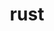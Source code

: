 ---
title: "rust"
layout: cache
categories: [package, develop]
meta: {"versions": ["1.60.0", "1.65.0", "1.70.0"], "compilers": ["apple-clang@=14.0.0", "apple-clang@=14.0.3", "gcc@=11.1.0", "gcc@=11.3.0", "gcc@=11.4.0", "gcc@=7.3.1"], "oss": ["amzn2", "ubuntu20.04", "ubuntu22.04", "ventura"], "platforms": ["darwin", "linux"], "targets": ["aarch64", "ivybridge", "ppc64le", "x86_64", "x86_64_v3", "x86_64_v4"], "stacks": ["e4s", "e4s-oneapi", "e4s-power", "ml-darwin-aarch64-mps", "ml-linux-x86_64-cpu", "ml-linux-x86_64-cuda", "ml-linux-x86_64-rocm", "root"], "num_specs": 40, "num_specs_by_stack": {"ml-darwin-aarch64-mps": 5, "root": 40, "ml-linux-x86_64-rocm": 8, "ml-linux-x86_64-cpu": 8, "ml-linux-x86_64-cuda": 8, "e4s-power": 5, "e4s-oneapi": 4, "e4s": 4}}
spec_details: [{"hash": "qgjuy6y22lqpozdlxjismvw2f235zpiy", "compiler": "apple-clang@=14.0.0", "versions": ["1.70.0"], "os": "ventura", "platform": "darwin", "target": "aarch64", "variants": ["~analysis", "build_system=generic", "+clippy", "~docs", "+rustfmt", "+src"], "stacks": ["ml-darwin-aarch64-mps", "root"], "size": "-", "tarball": "https://binaries.spack.io/develop/build_cache/darwin-ventura-aarch64/apple-clang-14.0.0/rust-1.70.0/darwin-ventura-aarch64-apple-clang-14.0.0-rust-1.70.0-qgjuy6y22lqpozdlxjismvw2f235zpiy.spack"}, {"hash": "zyykmml6g5xrnjekbvkrioqtvbduisxw", "compiler": "apple-clang@=14.0.0", "versions": ["1.70.0"], "os": "ventura", "platform": "darwin", "target": "aarch64", "variants": ["~analysis", "build_system=generic", "+clippy", "~docs", "+rustfmt", "+src"], "stacks": ["ml-darwin-aarch64-mps", "root"], "size": "-", "tarball": "https://binaries.spack.io/develop/build_cache/darwin-ventura-aarch64/apple-clang-14.0.0/rust-1.70.0/darwin-ventura-aarch64-apple-clang-14.0.0-rust-1.70.0-zyykmml6g5xrnjekbvkrioqtvbduisxw.spack"}, {"hash": "mwqmayppwq2vaipiph55bwwfynkl4dwt", "compiler": "apple-clang@=14.0.0", "versions": ["1.70.0"], "os": "ventura", "platform": "darwin", "target": "aarch64", "variants": ["~analysis", "build_system=generic", "+clippy", "~docs", "+rustfmt", "+src"], "stacks": ["ml-darwin-aarch64-mps", "root"], "size": "-", "tarball": "https://binaries.spack.io/develop/build_cache/darwin-ventura-aarch64/apple-clang-14.0.0/rust-1.70.0/darwin-ventura-aarch64-apple-clang-14.0.0-rust-1.70.0-mwqmayppwq2vaipiph55bwwfynkl4dwt.spack"}, {"hash": "4agixibbtdyrhvgxl2lwdv55qai7n3sp", "compiler": "apple-clang@=14.0.3", "versions": ["1.70.0"], "os": "ventura", "platform": "darwin", "target": "aarch64", "variants": ["~analysis", "build_system=generic", "+clippy", "~docs", "+rustfmt", "+src"], "stacks": ["ml-darwin-aarch64-mps", "root"], "size": "-", "tarball": "https://binaries.spack.io/develop/build_cache/darwin-ventura-aarch64/apple-clang-14.0.3/rust-1.70.0/darwin-ventura-aarch64-apple-clang-14.0.3-rust-1.70.0-4agixibbtdyrhvgxl2lwdv55qai7n3sp.spack"}, {"hash": "4yomivx77l4dwkdeupavvj4z6mwkgxjz", "compiler": "apple-clang@=14.0.3", "versions": ["1.70.0"], "os": "ventura", "platform": "darwin", "target": "aarch64", "variants": ["~analysis", "build_system=generic", "+clippy", "~docs", "+rustfmt", "+src"], "stacks": ["ml-darwin-aarch64-mps", "root"], "size": "-", "tarball": "https://binaries.spack.io/develop/build_cache/darwin-ventura-aarch64/apple-clang-14.0.3/rust-1.70.0/darwin-ventura-aarch64-apple-clang-14.0.3-rust-1.70.0-4yomivx77l4dwkdeupavvj4z6mwkgxjz.spack"}, {"hash": "6nwsbv4kz3ckgrhh23mzwaiu6vnxqzxk", "compiler": "gcc@=7.3.1", "versions": ["1.65.0"], "os": "amzn2", "platform": "linux", "target": "ivybridge", "variants": ["+analysis", "build_system=generic", "+clippy", "extra_targets=none", "~rls", "+rustfmt", "+src"], "stacks": ["root"], "size": "-", "tarball": "https://binaries.spack.io/develop/build_cache/linux-amzn2-ivybridge/gcc-7.3.1/rust-1.65.0/linux-amzn2-ivybridge-gcc-7.3.1-rust-1.65.0-6nwsbv4kz3ckgrhh23mzwaiu6vnxqzxk.spack"}, {"hash": "r5pekfe3oip7ud5ln2cqykx2mjs6ckq6", "compiler": "gcc@=7.3.1", "versions": ["1.65.0"], "os": "amzn2", "platform": "linux", "target": "ivybridge", "variants": ["+analysis", "build_system=generic", "+clippy", "extra_targets=none", "~rls", "+rustfmt", "+src"], "stacks": ["root"], "size": "-", "tarball": "https://binaries.spack.io/develop/build_cache/linux-amzn2-ivybridge/gcc-7.3.1/rust-1.65.0/linux-amzn2-ivybridge-gcc-7.3.1-rust-1.65.0-r5pekfe3oip7ud5ln2cqykx2mjs6ckq6.spack"}, {"hash": "4srxlrx4eo6rgn322ad7wibdkrcqquxy", "compiler": "gcc@=7.3.1", "versions": ["1.60.0"], "os": "amzn2", "platform": "linux", "target": "ivybridge", "variants": ["+analysis", "build_system=generic", "+clippy", "extra_targets=none", "~rls", "+rustfmt", "+src"], "stacks": ["root"], "size": "-", "tarball": "https://binaries.spack.io/develop/build_cache/linux-amzn2-ivybridge/gcc-7.3.1/rust-1.60.0/linux-amzn2-ivybridge-gcc-7.3.1-rust-1.60.0-4srxlrx4eo6rgn322ad7wibdkrcqquxy.spack"}, {"hash": "k7bbqiwdkxqdmegddeoy4fc5yhlcgxhl", "compiler": "gcc@=7.3.1", "versions": ["1.65.0"], "os": "amzn2", "platform": "linux", "target": "ivybridge", "variants": ["+analysis", "build_system=generic", "+clippy", "extra_targets=none", "~rls", "+rustfmt", "+src"], "stacks": ["root"], "size": "-", "tarball": "https://binaries.spack.io/develop/build_cache/linux-amzn2-ivybridge/gcc-7.3.1/rust-1.65.0/linux-amzn2-ivybridge-gcc-7.3.1-rust-1.65.0-k7bbqiwdkxqdmegddeoy4fc5yhlcgxhl.spack"}, {"hash": "qvzzedeuraaodrzzhrgn5syf2ogeu3m3", "compiler": "gcc@=7.3.1", "versions": ["1.65.0"], "os": "amzn2", "platform": "linux", "target": "x86_64_v3", "variants": ["+analysis", "build_system=generic", "+clippy", "extra_targets=none", "~rls", "+rustfmt", "+src"], "stacks": ["ml-linux-x86_64-rocm", "ml-linux-x86_64-cpu", "ml-linux-x86_64-cuda", "root"], "size": "-", "tarball": "https://binaries.spack.io/develop/build_cache/linux-amzn2-x86_64_v3/gcc-7.3.1/rust-1.65.0/linux-amzn2-x86_64_v3-gcc-7.3.1-rust-1.65.0-qvzzedeuraaodrzzhrgn5syf2ogeu3m3.spack"}, {"hash": "rykoqr3ntdfmp5trjjeswvbv6ry54i4v", "compiler": "gcc@=7.3.1", "versions": ["1.60.0"], "os": "amzn2", "platform": "linux", "target": "x86_64_v3", "variants": ["+analysis", "build_system=generic", "+clippy", "extra_targets=none", "~rls", "+rustfmt", "+src"], "stacks": ["root"], "size": "-", "tarball": "https://binaries.spack.io/develop/build_cache/linux-amzn2-x86_64_v3/gcc-7.3.1/rust-1.60.0/linux-amzn2-x86_64_v3-gcc-7.3.1-rust-1.60.0-rykoqr3ntdfmp5trjjeswvbv6ry54i4v.spack"}, {"hash": "ql5y7wg6p6fzmoslwedditqpzkwkbmog", "compiler": "gcc@=7.3.1", "versions": ["1.60.0"], "os": "amzn2", "platform": "linux", "target": "x86_64_v3", "variants": ["+analysis", "+clippy", "extra_targets=none", "~rls", "+rustfmt", "+src"], "stacks": ["root"], "size": "-", "tarball": "https://binaries.spack.io/develop/build_cache/linux-amzn2-x86_64_v3/gcc-7.3.1/rust-1.60.0/linux-amzn2-x86_64_v3-gcc-7.3.1-rust-1.60.0-ql5y7wg6p6fzmoslwedditqpzkwkbmog.spack"}, {"hash": "fwaqcbn6uxdbz5y2vd4aqsnznkly3qty", "compiler": "gcc@=7.3.1", "versions": ["1.60.0"], "os": "amzn2", "platform": "linux", "target": "x86_64_v3", "variants": ["+analysis", "+clippy", "extra_targets=none", "~rls", "+rustfmt", "+src"], "stacks": ["root"], "size": "-", "tarball": "https://binaries.spack.io/develop/build_cache/linux-amzn2-x86_64_v3/gcc-7.3.1/rust-1.60.0/linux-amzn2-x86_64_v3-gcc-7.3.1-rust-1.60.0-fwaqcbn6uxdbz5y2vd4aqsnznkly3qty.spack"}, {"hash": "3rhmvmacv5gkz6xnvqhdb35ahqc6a5ff", "compiler": "gcc@=7.3.1", "versions": ["1.60.0"], "os": "amzn2", "platform": "linux", "target": "x86_64_v3", "variants": ["+analysis", "build_system=generic", "+clippy", "extra_targets=none", "~rls", "+rustfmt", "+src"], "stacks": ["root"], "size": "-", "tarball": "https://binaries.spack.io/develop/build_cache/linux-amzn2-x86_64_v3/gcc-7.3.1/rust-1.60.0/linux-amzn2-x86_64_v3-gcc-7.3.1-rust-1.60.0-3rhmvmacv5gkz6xnvqhdb35ahqc6a5ff.spack"}, {"hash": "ni32nbxguqfunbitntmoxvyhbvuatxoq", "compiler": "gcc@=7.3.1", "versions": ["1.60.0"], "os": "amzn2", "platform": "linux", "target": "x86_64_v3", "variants": ["+analysis", "build_system=generic", "+clippy", "extra_targets=none", "~rls", "+rustfmt", "+src"], "stacks": ["root"], "size": "-", "tarball": "https://binaries.spack.io/develop/build_cache/linux-amzn2-x86_64_v3/gcc-7.3.1/rust-1.60.0/linux-amzn2-x86_64_v3-gcc-7.3.1-rust-1.60.0-ni32nbxguqfunbitntmoxvyhbvuatxoq.spack"}, {"hash": "l77iv2eqovtiex4bfhh7ldehhg5ay2pg", "compiler": "gcc@=7.3.1", "versions": ["1.60.0"], "os": "amzn2", "platform": "linux", "target": "x86_64_v3", "variants": ["+analysis", "build_system=generic", "+clippy", "extra_targets=none", "~rls", "+rustfmt", "+src"], "stacks": ["root"], "size": "-", "tarball": "https://binaries.spack.io/develop/build_cache/linux-amzn2-x86_64_v3/gcc-7.3.1/rust-1.60.0/linux-amzn2-x86_64_v3-gcc-7.3.1-rust-1.60.0-l77iv2eqovtiex4bfhh7ldehhg5ay2pg.spack"}, {"hash": "nw4m6xp4xiz3gho3yktn3vjso4rv7fxd", "compiler": "gcc@=7.3.1", "versions": ["1.65.0"], "os": "amzn2", "platform": "linux", "target": "x86_64_v3", "variants": ["+analysis", "build_system=generic", "+clippy", "extra_targets=none", "~rls", "+rustfmt", "+src"], "stacks": ["root"], "size": "-", "tarball": "https://binaries.spack.io/develop/build_cache/linux-amzn2-x86_64_v3/gcc-7.3.1/rust-1.65.0/linux-amzn2-x86_64_v3-gcc-7.3.1-rust-1.65.0-nw4m6xp4xiz3gho3yktn3vjso4rv7fxd.spack"}, {"hash": "nrlsqaolefwqrxlqq4trhsiafqp5ksrt", "compiler": "gcc@=7.3.1", "versions": ["1.60.0"], "os": "amzn2", "platform": "linux", "target": "x86_64_v3", "variants": ["+analysis", "build_system=generic", "+clippy", "extra_targets=none", "~rls", "+rustfmt", "+src"], "stacks": ["root"], "size": "-", "tarball": "https://binaries.spack.io/develop/build_cache/linux-amzn2-x86_64_v3/gcc-7.3.1/rust-1.60.0/linux-amzn2-x86_64_v3-gcc-7.3.1-rust-1.60.0-nrlsqaolefwqrxlqq4trhsiafqp5ksrt.spack"}, {"hash": "jb44gsr76hynrfnwo2ih5domwvodjvl7", "compiler": "gcc@=7.3.1", "versions": ["1.65.0"], "os": "amzn2", "platform": "linux", "target": "x86_64_v3", "variants": ["+analysis", "build_system=generic", "+clippy", "extra_targets=none", "~rls", "+rustfmt", "+src"], "stacks": ["root"], "size": "-", "tarball": "https://binaries.spack.io/develop/build_cache/linux-amzn2-x86_64_v3/gcc-7.3.1/rust-1.65.0/linux-amzn2-x86_64_v3-gcc-7.3.1-rust-1.65.0-jb44gsr76hynrfnwo2ih5domwvodjvl7.spack"}, {"hash": "gstpoh5zwssualbo46s7zhdae3gx7nig", "compiler": "gcc@=7.3.1", "versions": ["1.65.0"], "os": "amzn2", "platform": "linux", "target": "x86_64_v3", "variants": ["+analysis", "build_system=generic", "+clippy", "extra_targets=none", "~rls", "+rustfmt", "+src"], "stacks": ["ml-linux-x86_64-rocm", "ml-linux-x86_64-cpu", "ml-linux-x86_64-cuda", "root"], "size": "-", "tarball": "https://binaries.spack.io/develop/build_cache/linux-amzn2-x86_64_v3/gcc-7.3.1/rust-1.65.0/linux-amzn2-x86_64_v3-gcc-7.3.1-rust-1.65.0-gstpoh5zwssualbo46s7zhdae3gx7nig.spack"}, {"hash": "dou76gnsbdrchrnd4z7i2qrswtl54eke", "compiler": "gcc@=7.3.1", "versions": ["1.60.0"], "os": "amzn2", "platform": "linux", "target": "x86_64_v4", "variants": ["+analysis", "+clippy", "extra_targets=none", "~rls", "+rustfmt", "+src"], "stacks": ["root"], "size": "-", "tarball": "https://binaries.spack.io/develop/build_cache/linux-amzn2-x86_64_v4/gcc-7.3.1/rust-1.60.0/linux-amzn2-x86_64_v4-gcc-7.3.1-rust-1.60.0-dou76gnsbdrchrnd4z7i2qrswtl54eke.spack"}, {"hash": "aqnrjqc24apgei5x6sder3fvxplk5pqu", "compiler": "gcc@=11.1.0", "versions": ["1.70.0"], "os": "ubuntu20.04", "platform": "linux", "target": "ppc64le", "variants": ["~analysis", "build_system=generic", "+clippy", "~docs", "+rustfmt", "+src"], "stacks": ["e4s-power", "root"], "size": "-", "tarball": "https://binaries.spack.io/develop/build_cache/linux-ubuntu20.04-ppc64le/gcc-11.1.0/rust-1.70.0/linux-ubuntu20.04-ppc64le-gcc-11.1.0-rust-1.70.0-aqnrjqc24apgei5x6sder3fvxplk5pqu.spack"}, {"hash": "gl72fp5hngncslgin2hplxfuvh7g7bqh", "compiler": "gcc@=11.1.0", "versions": ["1.65.0"], "os": "ubuntu20.04", "platform": "linux", "target": "ppc64le", "variants": ["+analysis", "build_system=generic", "+clippy", "extra_targets=none", "~rls", "+rustfmt", "+src"], "stacks": ["e4s-power", "root"], "size": "-", "tarball": "https://binaries.spack.io/develop/build_cache/linux-ubuntu20.04-ppc64le/gcc-11.1.0/rust-1.65.0/linux-ubuntu20.04-ppc64le-gcc-11.1.0-rust-1.65.0-gl72fp5hngncslgin2hplxfuvh7g7bqh.spack"}, {"hash": "edfwbkbhieshslipfgkdmivkcx5tdzh5", "compiler": "gcc@=11.1.0", "versions": ["1.70.0"], "os": "ubuntu20.04", "platform": "linux", "target": "ppc64le", "variants": ["~analysis", "build_system=generic", "+clippy", "~docs", "+rustfmt", "+src"], "stacks": ["e4s-power", "root"], "size": "-", "tarball": "https://binaries.spack.io/develop/build_cache/linux-ubuntu20.04-ppc64le/gcc-11.1.0/rust-1.70.0/linux-ubuntu20.04-ppc64le-gcc-11.1.0-rust-1.70.0-edfwbkbhieshslipfgkdmivkcx5tdzh5.spack"}, {"hash": "4zkvmmgzx3wvmvbgysp64bi7nbmgrozl", "compiler": "gcc@=11.1.0", "versions": ["1.70.0"], "os": "ubuntu20.04", "platform": "linux", "target": "ppc64le", "variants": ["~analysis", "build_system=generic", "+clippy", "~docs", "+rustfmt", "+src"], "stacks": ["e4s-power", "root"], "size": "-", "tarball": "https://binaries.spack.io/develop/build_cache/linux-ubuntu20.04-ppc64le/gcc-11.1.0/rust-1.70.0/linux-ubuntu20.04-ppc64le-gcc-11.1.0-rust-1.70.0-4zkvmmgzx3wvmvbgysp64bi7nbmgrozl.spack"}, {"hash": "w272a3eb7li3khyxqyi2faypszqrigir", "compiler": "gcc@=11.1.0", "versions": ["1.65.0"], "os": "ubuntu20.04", "platform": "linux", "target": "ppc64le", "variants": ["+analysis", "build_system=generic", "+clippy", "extra_targets=none", "~rls", "+rustfmt", "+src"], "stacks": ["e4s-power", "root"], "size": "-", "tarball": "https://binaries.spack.io/develop/build_cache/linux-ubuntu20.04-ppc64le/gcc-11.1.0/rust-1.65.0/linux-ubuntu20.04-ppc64le-gcc-11.1.0-rust-1.65.0-w272a3eb7li3khyxqyi2faypszqrigir.spack"}, {"hash": "jwyueqapdg5efxwo6t7kv7d3mmx5tblh", "compiler": "gcc@=11.4.0", "versions": ["1.70.0"], "os": "ubuntu20.04", "platform": "linux", "target": "x86_64", "variants": ["~analysis", "build_system=generic", "+clippy", "~docs", "+rustfmt", "+src"], "stacks": ["root", "e4s-oneapi"], "size": "-", "tarball": "https://binaries.spack.io/develop/build_cache/linux-ubuntu20.04-x86_64/gcc-11.4.0/rust-1.70.0/linux-ubuntu20.04-x86_64-gcc-11.4.0-rust-1.70.0-jwyueqapdg5efxwo6t7kv7d3mmx5tblh.spack"}, {"hash": "kzarenhkzdjaldqdki7xnj3kgqeuqpsy", "compiler": "gcc@=11.1.0", "versions": ["1.70.0"], "os": "ubuntu20.04", "platform": "linux", "target": "x86_64", "variants": ["~analysis", "build_system=generic", "+clippy", "~docs", "+rustfmt", "+src"], "stacks": ["root", "e4s-oneapi"], "size": "-", "tarball": "https://binaries.spack.io/develop/build_cache/linux-ubuntu20.04-x86_64/gcc-11.1.0/rust-1.70.0/linux-ubuntu20.04-x86_64-gcc-11.1.0-rust-1.70.0-kzarenhkzdjaldqdki7xnj3kgqeuqpsy.spack"}, {"hash": "qabu4sgmtb5b6hvuf4kisdx2li6jeaeq", "compiler": "gcc@=11.1.0", "versions": ["1.70.0"], "os": "ubuntu20.04", "platform": "linux", "target": "x86_64", "variants": ["~analysis", "build_system=generic", "+clippy", "~docs", "+rustfmt", "+src"], "stacks": ["root", "e4s-oneapi"], "size": "-", "tarball": "https://binaries.spack.io/develop/build_cache/linux-ubuntu20.04-x86_64/gcc-11.1.0/rust-1.70.0/linux-ubuntu20.04-x86_64-gcc-11.1.0-rust-1.70.0-qabu4sgmtb5b6hvuf4kisdx2li6jeaeq.spack"}, {"hash": "hyxwm5ivvk6evbgghgyplfryvscrsttt", "compiler": "gcc@=11.1.0", "versions": ["1.70.0"], "os": "ubuntu20.04", "platform": "linux", "target": "x86_64", "variants": ["~analysis", "build_system=generic", "+clippy", "~docs", "+rustfmt", "+src"], "stacks": ["root", "e4s-oneapi"], "size": "-", "tarball": "https://binaries.spack.io/develop/build_cache/linux-ubuntu20.04-x86_64/gcc-11.1.0/rust-1.70.0/linux-ubuntu20.04-x86_64-gcc-11.1.0-rust-1.70.0-hyxwm5ivvk6evbgghgyplfryvscrsttt.spack"}, {"hash": "uk344hxsjaqqkhrgrsoohicmge56pzje", "compiler": "gcc@=11.1.0", "versions": ["1.65.0"], "os": "ubuntu20.04", "platform": "linux", "target": "x86_64_v3", "variants": ["+analysis", "build_system=generic", "+clippy", "extra_targets=none", "~rls", "+rustfmt", "+src"], "stacks": ["e4s", "root"], "size": "-", "tarball": "https://binaries.spack.io/develop/build_cache/linux-ubuntu20.04-x86_64_v3/gcc-11.1.0/rust-1.65.0/linux-ubuntu20.04-x86_64_v3-gcc-11.1.0-rust-1.65.0-uk344hxsjaqqkhrgrsoohicmge56pzje.spack"}, {"hash": "k5usl72rgo7ulix5vuh54vu56a5plu3p", "compiler": "gcc@=11.1.0", "versions": ["1.70.0"], "os": "ubuntu20.04", "platform": "linux", "target": "x86_64_v3", "variants": ["~analysis", "build_system=generic", "+clippy", "~docs", "+rustfmt", "+src"], "stacks": ["e4s", "root"], "size": "-", "tarball": "https://binaries.spack.io/develop/build_cache/linux-ubuntu20.04-x86_64_v3/gcc-11.1.0/rust-1.70.0/linux-ubuntu20.04-x86_64_v3-gcc-11.1.0-rust-1.70.0-k5usl72rgo7ulix5vuh54vu56a5plu3p.spack"}, {"hash": "2ee2uslex5tci3jrlsdve5v26pj5hqg3", "compiler": "gcc@=11.1.0", "versions": ["1.65.0"], "os": "ubuntu20.04", "platform": "linux", "target": "x86_64_v3", "variants": ["+analysis", "build_system=generic", "+clippy", "extra_targets=none", "~rls", "+rustfmt", "+src"], "stacks": ["e4s", "root"], "size": "-", "tarball": "https://binaries.spack.io/develop/build_cache/linux-ubuntu20.04-x86_64_v3/gcc-11.1.0/rust-1.65.0/linux-ubuntu20.04-x86_64_v3-gcc-11.1.0-rust-1.65.0-2ee2uslex5tci3jrlsdve5v26pj5hqg3.spack"}, {"hash": "3wofibs7wx5fe53j5iz3knlp2cjowo7r", "compiler": "gcc@=11.1.0", "versions": ["1.70.0"], "os": "ubuntu20.04", "platform": "linux", "target": "x86_64_v3", "variants": ["~analysis", "build_system=generic", "+clippy", "~docs", "+rustfmt", "+src"], "stacks": ["e4s", "root"], "size": "-", "tarball": "https://binaries.spack.io/develop/build_cache/linux-ubuntu20.04-x86_64_v3/gcc-11.1.0/rust-1.70.0/linux-ubuntu20.04-x86_64_v3-gcc-11.1.0-rust-1.70.0-3wofibs7wx5fe53j5iz3knlp2cjowo7r.spack"}, {"hash": "zmr5bh2phbvzdvq2glk6vcifraetpkat", "compiler": "gcc@=11.3.0", "versions": ["1.65.0"], "os": "ubuntu22.04", "platform": "linux", "target": "x86_64_v3", "variants": ["+analysis", "build_system=generic", "+clippy", "extra_targets=none", "~rls", "+rustfmt", "+src"], "stacks": ["ml-linux-x86_64-rocm", "ml-linux-x86_64-cpu", "ml-linux-x86_64-cuda", "root"], "size": "-", "tarball": "https://binaries.spack.io/develop/build_cache/linux-ubuntu22.04-x86_64_v3/gcc-11.3.0/rust-1.65.0/linux-ubuntu22.04-x86_64_v3-gcc-11.3.0-rust-1.65.0-zmr5bh2phbvzdvq2glk6vcifraetpkat.spack"}, {"hash": "nwwdrlrdvzubxx5bzefww3gyfmg2ejoz", "compiler": "gcc@=11.3.0", "versions": ["1.65.0"], "os": "ubuntu22.04", "platform": "linux", "target": "x86_64_v3", "variants": ["+analysis", "build_system=generic", "+clippy", "extra_targets=none", "~rls", "+rustfmt", "+src"], "stacks": ["ml-linux-x86_64-rocm", "ml-linux-x86_64-cpu", "ml-linux-x86_64-cuda", "root"], "size": "-", "tarball": "https://binaries.spack.io/develop/build_cache/linux-ubuntu22.04-x86_64_v3/gcc-11.3.0/rust-1.65.0/linux-ubuntu22.04-x86_64_v3-gcc-11.3.0-rust-1.65.0-nwwdrlrdvzubxx5bzefww3gyfmg2ejoz.spack"}, {"hash": "a6i2wpgnxxoyiiiif5k25scmvpnsjvvy", "compiler": "gcc@=11.3.0", "versions": ["1.70.0"], "os": "ubuntu22.04", "platform": "linux", "target": "x86_64_v3", "variants": ["~analysis", "build_system=generic", "+clippy", "~docs", "+rustfmt", "+src"], "stacks": ["ml-linux-x86_64-rocm", "ml-linux-x86_64-cpu", "ml-linux-x86_64-cuda", "root"], "size": "-", "tarball": "https://binaries.spack.io/develop/build_cache/linux-ubuntu22.04-x86_64_v3/gcc-11.3.0/rust-1.70.0/linux-ubuntu22.04-x86_64_v3-gcc-11.3.0-rust-1.70.0-a6i2wpgnxxoyiiiif5k25scmvpnsjvvy.spack"}, {"hash": "rqd5a5aubu22kcebul7yrtwdluhv2sox", "compiler": "gcc@=11.3.0", "versions": ["1.70.0"], "os": "ubuntu22.04", "platform": "linux", "target": "x86_64_v3", "variants": ["~analysis", "build_system=generic", "+clippy", "~docs", "+rustfmt", "+src"], "stacks": ["ml-linux-x86_64-rocm", "ml-linux-x86_64-cpu", "ml-linux-x86_64-cuda", "root"], "size": "-", "tarball": "https://binaries.spack.io/develop/build_cache/linux-ubuntu22.04-x86_64_v3/gcc-11.3.0/rust-1.70.0/linux-ubuntu22.04-x86_64_v3-gcc-11.3.0-rust-1.70.0-rqd5a5aubu22kcebul7yrtwdluhv2sox.spack"}, {"hash": "6bjmbplprutdjv7tpnv7otrsexihv5n6", "compiler": "gcc@=11.3.0", "versions": ["1.65.0"], "os": "ubuntu22.04", "platform": "linux", "target": "x86_64_v3", "variants": ["+analysis", "build_system=generic", "+clippy", "extra_targets=none", "~rls", "+rustfmt", "+src"], "stacks": ["ml-linux-x86_64-rocm", "ml-linux-x86_64-cpu", "ml-linux-x86_64-cuda", "root"], "size": "-", "tarball": "https://binaries.spack.io/develop/build_cache/linux-ubuntu22.04-x86_64_v3/gcc-11.3.0/rust-1.65.0/linux-ubuntu22.04-x86_64_v3-gcc-11.3.0-rust-1.65.0-6bjmbplprutdjv7tpnv7otrsexihv5n6.spack"}, {"hash": "fuk2sgeahslwz2san4p3r6a7x42vwtfn", "compiler": "gcc@=11.3.0", "versions": ["1.65.0"], "os": "ubuntu22.04", "platform": "linux", "target": "x86_64_v3", "variants": ["+analysis", "build_system=generic", "+clippy", "extra_targets=none", "~rls", "+rustfmt", "+src"], "stacks": ["ml-linux-x86_64-rocm", "ml-linux-x86_64-cpu", "ml-linux-x86_64-cuda", "root"], "size": "-", "tarball": "https://binaries.spack.io/develop/build_cache/linux-ubuntu22.04-x86_64_v3/gcc-11.3.0/rust-1.65.0/linux-ubuntu22.04-x86_64_v3-gcc-11.3.0-rust-1.65.0-fuk2sgeahslwz2san4p3r6a7x42vwtfn.spack"}]
---